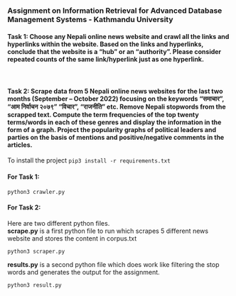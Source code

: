 ### Assignment on Information Retrieval for Advanced Database Management Systems - Kathmandu University

#### Task 1: Choose any Nepali online news website and crawl all the links and hyperlinks within the website. Based on the links and hyperlinks, conclude that the website is a “hub” or an “authority”. Please consider repeated counts of the same link/hyperlink just as one hyperlink.

<br/>

#### Task 2:  Scrape data from 5 Nepali online news websites for the last two months (September – October 2022) focusing on the keywords “समाचार”, “आम निर्वाचन २०७९” “विचार”, “राजनीति” etc. Remove Nepali stopwords from the scrapped text. Compute the term frequencies of the top twenty terms/words in each of these genres and display the information in the form of a graph. Project the popularity graphs of political leaders and parties on the basis of mentions and positive/negative comments in the articles.

To install the project
`pip3 install -r requirements.txt `

#### For Task 1:

`python3 crawler.py`

#### For Task 2:

Here are two different python files. <br />
<b>scrape.py</b> is a first python file to run which scrapes 5 different news website and stores the content in corpus.txt

`python3 scraper.py`

<b>results.py</b> is a second python file which does work like filtering the stop words and generates the output for the assignment.

`python3 result.py`
